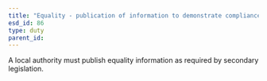 ```yaml
---
title: "Equality - publication of information to demonstrate compliance"
esd_id: 86
type: duty
parent_id:  
---
```


A local authority must publish equality information as required by secondary legislation.

